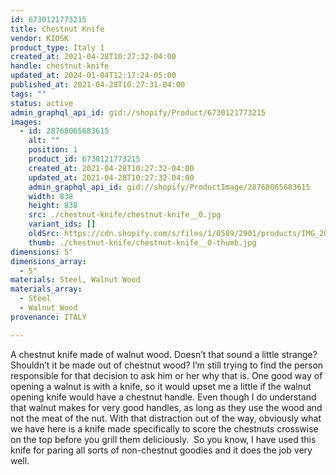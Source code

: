 ```yaml
---
id: 6730121773215
title: Chestnut Knife
vendor: KIOSK
product_type: Italy 1
created_at: 2021-04-28T10:27:32-04:00
handle: chestnut-knife
updated_at: 2024-01-04T12:17:24-05:00
published_at: 2021-04-28T10:27:31-04:00
tags: ""
status: active
admin_graphql_api_id: gid://shopify/Product/6730121773215
images:
  - id: 28768065683615
    alt: ""
    position: 1
    product_id: 6730121773215
    created_at: 2021-04-28T10:27:32-04:00
    updated_at: 2021-04-28T10:27:32-04:00
    admin_graphql_api_id: gid://shopify/ProductImage/28768065683615
    width: 838
    height: 838
    src: ./chestnut-knife/chestnut-knife__0.jpg
    variant_ids: []
    oldSrc: https://cdn.shopify.com/s/files/1/0589/2901/products/IMG_20181118_144052.jpg?v=1619620052
    thumb: ./chestnut-knife/chestnut-knife__0-thumb.jpg
dimensions: 5"
dimensions_array:
  - 5"
materials: Steel, Walnut Wood
materials_array:
  - Steel
  - Walnut Wood
provenance: ITALY

---
```


A chestnut knife made of walnut wood. Doesn’t that sound a little strange? Shouldn’t it be made out of chestnut wood? I’m still trying to find the person responsible for that decision to ask him or her why that is. One good way of opening a walnut is with a knife, so it would upset me a little if the walnut opening knife would have a chestnut handle. Even though I do understand that walnut makes for very good handles, as long as they use the wood and not the meat of the nut. With that distraction out of the way, obviously what we have here is a knife made specifically to score the chestnuts crosswise on the top before you grill them deliciously.  So you know, I have used this knife for paring all sorts of non-chestnut goodies and it does the job very well.